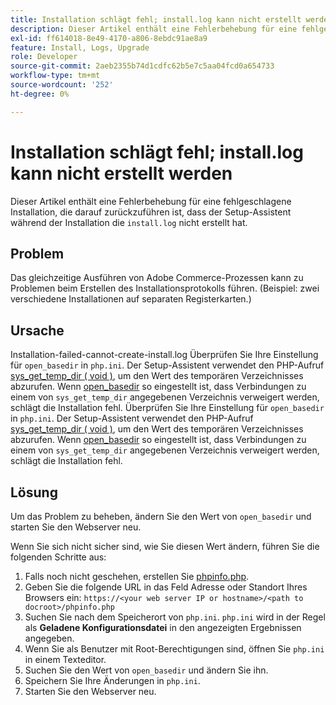 ```yaml
---
title: Installation schlägt fehl; install.log kann nicht erstellt werden
description: Dieser Artikel enthält eine Fehlerbehebung für eine fehlgeschlagene Installation, da der Setup-Assistent während der Installation „install.log“ nicht erstellt hat.
exl-id: ff614018-8e49-4170-a806-8ebdc91ae8a9
feature: Install, Logs, Upgrade
role: Developer
source-git-commit: 2aeb2355b74d1cdfc62b5e7c5aa04fcd0a654733
workflow-type: tm+mt
source-wordcount: '252'
ht-degree: 0%

---
```


# Installation schlägt fehl; install.log kann nicht erstellt werden

Dieser Artikel enthält eine Fehlerbehebung für eine fehlgeschlagene Installation, die darauf zurückzuführen ist, dass der Setup-Assistent während der Installation die `install.log` nicht erstellt hat.

## Problem

Das gleichzeitige Ausführen von Adobe Commerce-Prozessen kann zu Problemen beim Erstellen des Installationsprotokolls führen. (Beispiel: zwei verschiedene Installationen auf separaten Registerkarten.)

## Ursache

Installation-failed-cannot-create-install.log
Überprüfen Sie Ihre Einstellung für `open_basedir` in `php.ini`. Der Setup-Assistent verwendet den PHP-Aufruf [sys\_get\_temp\_dir ( void )](https://php.net/manual/en/function.sys-get-temp-dir.php), um den Wert des temporären Verzeichnisses abzurufen. Wenn [open\_basedir](http://php.net/manual/en/ini.core.php#ini.open-basedir) so eingestellt ist, dass Verbindungen zu einem von `sys_get_temp_dir` angegebenen Verzeichnis verweigert werden, schlägt die Installation fehl.
Überprüfen Sie Ihre Einstellung für `open_basedir` in `php.ini`. Der Setup-Assistent verwendet den PHP-Aufruf [sys\_get\_temp\_dir ( void )](https://php.net/manual/en/function.sys-get-temp-dir.php), um den Wert des temporären Verzeichnisses abzurufen. Wenn [open\_basedir](https://php.net/manual/en/ini.core.php#ini.open-basedir) so eingestellt ist, dass Verbindungen zu einem von `sys_get_temp_dir` angegebenen Verzeichnis verweigert werden, schlägt die Installation fehl.


## Lösung

Um das Problem zu beheben, ändern Sie den Wert von `open_basedir` und starten Sie den Webserver neu.

Wenn Sie sich nicht sicher sind, wie Sie diesen Wert ändern, führen Sie die folgenden Schritte aus:

1. Falls noch nicht geschehen, erstellen Sie [phpinfo.php](https://experienceleague.adobe.com/en/docs/commerce-operations/installation-guide/prerequisites/optional-software).
1. Geben Sie die folgende URL in das Feld Adresse oder Standort Ihres Browsers ein: `https://<your web server IP or hostname>/<path to docroot>/phpinfo.php`
1. Suchen Sie nach dem Speicherort von `php.ini`.     `php.ini` wird in der Regel als **Geladene Konfigurationsdatei** in den angezeigten Ergebnissen angegeben.
1. Wenn Sie als Benutzer mit Root-Berechtigungen sind, öffnen Sie `php.ini` in einem Texteditor.
1. Suchen Sie den Wert von `open_basedir` und ändern Sie ihn.
1. Speichern Sie Ihre Änderungen in `php.ini`.
1. Starten Sie den Webserver neu.
